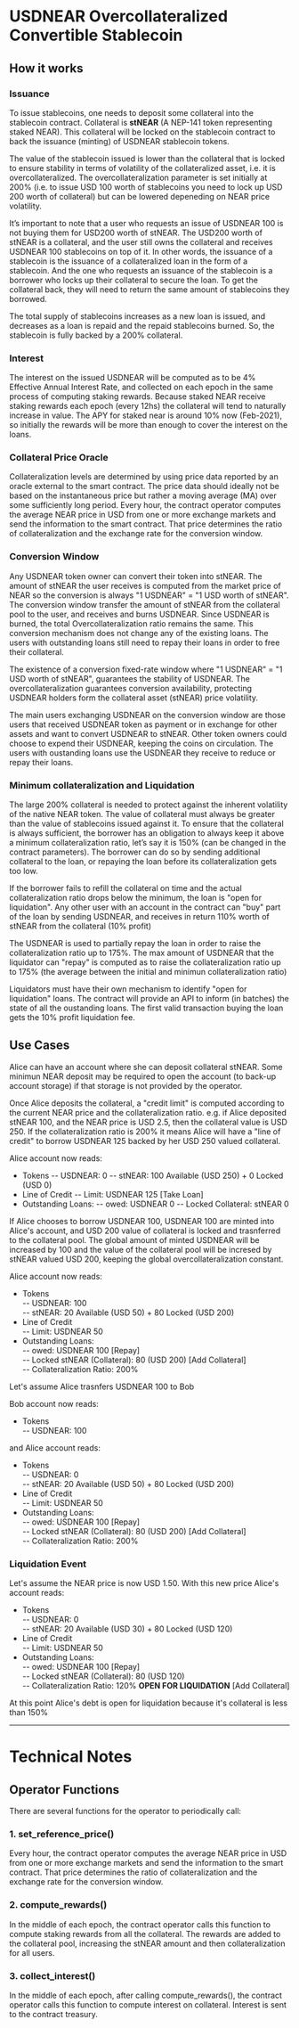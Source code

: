 # USDNEAR Overcollateralized Convertible Stablecoin

## How it works

### Issuance

To issue stablecoins, one needs to deposit some collateral into the stablecoin contract. Collateral is **stNEAR** (A NEP-141 token representing staked NEAR). This collateral will be locked on the stablecoin contract to back the issuance (minting) of USDNEAR stablecoin tokens.

The value of the stablecoin issued is lower than the collateral that is locked to ensure stability in terms of volatility of the collateralized asset, i.e. it is overcollateralized. The overcollateralization parameter is set initially at 200% (i.e. to issue USD 100 worth of stablecoins you need to lock up USD 200 worth of collateral) but can be lowered depeneding on NEAR price volatility.

It’s important to note that a user who requests an issue of USDNEAR 100 is not buying them for USD200 worth of stNEAR. The USD200 worth of stNEAR is a collateral, and the user still owns the collateral and receives USDNEAR 100 stablecoins on top of it. In other words, the issuance of a stablecoin is the issuance of a collateralized loan in the form of a stablecoin. And the one who requests an issuance of the stablecoin is a borrower who locks up their collateral to secure the loan. To get the collateral back, they will need to return the same amount of stablecoins they borrowed.

The total supply of stablecoins increases as a new loan is issued, and decreases as a loan is repaid and the repaid stablecoins burned. So, the stablecoin is fully backed by a 200% collateral.

### Interest

The interest on the issued USDNEAR will be computed as to be 4% Effective Annual Interest Rate, and collected on each epoch in the same process of computing staking rewards.
Because staked NEAR receive staking rewards each epoch (every 12hs) the collateral will tend to naturally increase in value. The APY for staked near is around 10% now (Feb-2021), so initially the rewards will be more than enough to cover the interest on the loans.

### Collateral Price Oracle

Collateralization levels are determined by using price data reported by an oracle external to the smart contract. The price data should ideally not be based on the instantaneous price but rather a moving average (MA) over some sufficiently long period. Every hour, the contract operator computes the average NEAR price in USD from one or more exchange markets and send the information to the smart contract. That price determines the ratio of collateralization and the exchange rate for the conversion window.

### Conversion Window

Any USDNEAR token owner can convert their token into stNEAR. The amount of stNEAR the user receives is computed from the market price of NEAR so the conversion is always "1 USDNEAR" = "1 USD worth of stNEAR". The conversion window transfer the amount of stNEAR from the collateral pool to the user, and receives and burns USDNEAR. Since USDNEAR is burned, the total Overcollateralization ratio remains the same.  This conversion mechanism does not change any of the existing loans. The users with outstanding loans still need to repay their loans in order to free their collateral.

The existence of a conversion fixed-rate window where "1 USDNEAR" = "1 USD worth of stNEAR", guarantees the stability of USDNEAR. The overcollateralization guarantees conversion availability, protecting USDNEAR holders form the collateral asset (stNEAR) price volatility.

The main users exchanging USDNEAR on the conversion window are those users that received USDNEAR token as payment or in exchange for other assets and want to convert USDNEAR to stNEAR. Other token owners could choose to expend their USDNEAR, keeping the coins on circulation. The users with oustanding loans use the USDNEAR they receive to reduce or repay their loans.

### Minimum collateralization and Liquidation

The large 200% collateral is needed to protect against the inherent volatility of the native NEAR token. The value of collateral must always be greater than the value of stablecoins issued against it. To ensure that the collateral is always sufficient, the borrower has an obligation to always keep it above a minimum collateralization ratio, let’s say it is 150% (can be changed in the contract parameters). The borrower can do so by sending additional collateral to the loan, or repaying the loan before its collateralization gets too low.

If the borrower fails to refill the collateral on time and the actual collateralization ratio drops below the minimum, the loan is "open for liquidation". Any other user with an account in the contract can "buy" part of the loan by sending USDNEAR, and receives in return 110% worth of stNEAR from the collateral (10% profit)

The USDNEAR is used to partially repay the loan in order to raise the collateralization ratio up to 175%. The max amount of USDNEAR that the liquidator can "repay" is computed as to raise the collateralization ratio up to 175% (the average between the initial and minimun collateralization ratio)

Liquidators must have their own mechanism to identify "open for liquidation" loans. The contract will provide an API to inform (in batches) the state of all the oustanding loans. The first valid transaction buying the loan gets the 10% profit liquidation fee.

## Use Cases

Alice can have an account where she can deposit collateral stNEAR. 
Some minimun NEAR deposit may be required to open the account (to back-up account storage) if that storage is not provided by the operator.

Once Alice deposits the collateral, a "credit limit" is computed according to the current NEAR price and the collateralization ratio. e.g. if Alice deposited stNEAR 100, and the NEAR price is USD 2.5, then the collateral value is USD 250. If the collateralization ratio is 200% it means Alice will have a "line of credit" to borrow USDNEAR 125 backed by her USD 250 valued collateral.

Alice account now reads:
- Tokens
-- USDNEAR: 0
-- stNEAR: 100 Available (USD 250) + 0 Locked (USD 0)
- Line of Credit
-- Limit: USDNEAR 125 [Take Loan]
- Outstanding Loans:
-- owed: USDNEAR 0
-- Locked Collateral: stNEAR 0


If Alice chooses to borrow USDNEAR 100, USDNEAR 100 are minted into Alice's account, and USD 200 value of collateral is locked and trasnferred to the collateral pool. The global amount of minted USDNEAR will be increased by 100 and the value of the collateral pool will be incresed by stNEAR valued USD 200, keeping the global overcollateralization constant.

Alice account now reads:
- Tokens  
-- USDNEAR: 100  
-- stNEAR: 20 Available (USD 50) + 80 Locked (USD 200)  
- Line of Credit  
-- Limit: USDNEAR 50  
- Outstanding Loans:  
-- owed: USDNEAR 100   [Repay]  
-- Locked stNEAR (Collateral): 80 (USD 200) [Add Collateral]  
-- Collateralization Ratio: 200%  

Let's assume Alice trasnfers USDNEAR 100 to Bob

Bob account now reads:
- Tokens  
-- USDNEAR: 100  

and Alice account reads:
- Tokens  
-- USDNEAR: 0  
-- stNEAR: 20 Available (USD 50) + 80 Locked (USD 200)  
- Line of Credit  
-- Limit: USDNEAR 50  
- Outstanding Loans:  
-- owed: USDNEAR 100   [Repay]  
-- Locked stNEAR (Collateral): 80 (USD 200) [Add Collateral]  
-- Collateralization Ratio: 200%  
### Liquidation Event

Let's assume the NEAR price is now USD 1.50. With this new price Alice's account reads:

- Tokens  
-- USDNEAR: 0  
-- stNEAR: 20 Available (USD 30) + 80 Locked (USD 120)  
- Line of Credit  
-- Limit: USDNEAR 50  
- Outstanding Loans:  
-- owed: USDNEAR 100   [Repay]  
-- Locked stNEAR (Collateral): 80 (USD 120)   
-- Collateralization Ratio: 120% **OPEN FOR LIQUIDATION** [Add Collateral]  

At this point Alice's debt is open for liquidation because it's collateral is less than 150%


-------------------

# Technical Notes

## Operator Functions

There are several functions for the operator to periodically call:

### 1. set_reference_price()

Every hour, the contract operator computes the average NEAR price in USD from one or more exchange markets and send the information to the smart contract. That price determines the ratio of collateralization and the exchange rate for the conversion window.

###  2. compute_rewards()

In the middle of each epoch, the contract operator calls this function to compute staking rewards from all the collateral. The rewards are added to the collateral pool, increasing the stNEAR amount and then collateralization for all users.

###  3. collect_interest()

In the middle of each epoch, after calling compute_rewards(), the contract operator calls this function to compute interest on collateral. Interest is sent to the contract treasury.

